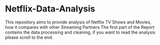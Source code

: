 # Netflix-Data-Analysis
This repository aims to provide analysis of Netflix TV Shows and Movies, how it compares with other Streaming Partners
The first part of the Report contains the data processing and cleaning, if you want to read the analysis please scroll to the end.
